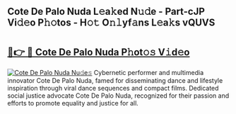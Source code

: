 ## Cote De Palo Nuda L𝚎a𝚔ed N𝚞𝚍e - Part-cJP Vi𝚍𝚎o P𝚑𝚘tos - H𝚘𝚝 O𝚗𝚕yf𝚊ns L𝚎a𝚔s vQUVS

# <h2><a href="http://kf1165b.oniu.top/?m=Cote+De+Palo+Nuda">🔗👉 🔴 Cote De Palo Nuda P𝚑ot𝚘𝚜 V𝚒d𝚎o</a></h2>

[![Cote De Palo Nuda Nu𝚍e𝚜](https://i.imgur.com/0qMVB7G.gif)](http://kf1165b.oniu.top/?m=Cote+De+Palo+Nuda)
Cybernetic performer and multimedia innovator Cote De Palo Nuda, famed for disseminating dance and lifestyle inspiration through viral dance sequences and compact films. Dedicated social justice advocate Cote De Palo Nuda, recognized for their passion and efforts to promote equality and justice for all.  
